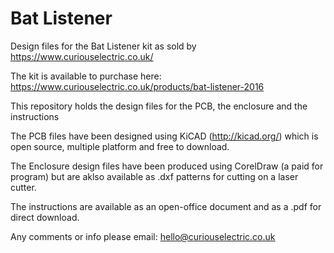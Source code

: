 # Bat Listener
Design files for the Bat Listener kit as sold by https://www.curiouselectric.co.uk/

The kit is available to purchase here:
https://www.curiouselectric.co.uk/products/bat-listener-2016

This repository holds the design files for the PCB, the enclosure and the instructions

The PCB files have been designed using KiCAD (http://kicad.org/) which is open source, multiple platform and free to download.

The Enclosure design files have been produced using CorelDraw (a paid for program) but are aklso available as .dxf patterns for cutting on a laser cutter.

The instructions are available as an open-office document and as a .pdf for direct download.

Any comments or info please email: hello@curiouselectric.co.uk
